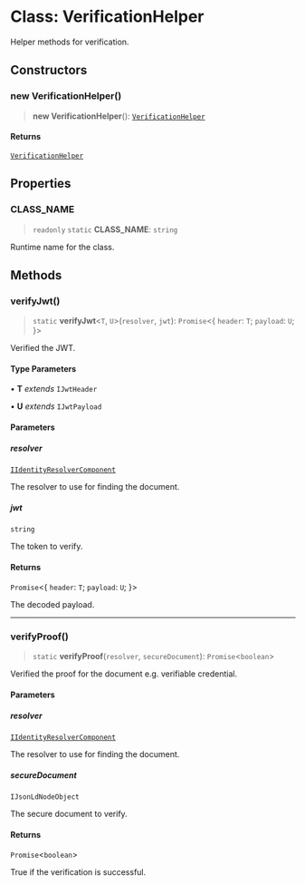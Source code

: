 # Class: VerificationHelper

Helper methods for verification.

## Constructors

### new VerificationHelper()

> **new VerificationHelper**(): [`VerificationHelper`](VerificationHelper.md)

#### Returns

[`VerificationHelper`](VerificationHelper.md)

## Properties

### CLASS\_NAME

> `readonly` `static` **CLASS\_NAME**: `string`

Runtime name for the class.

## Methods

### verifyJwt()

> `static` **verifyJwt**\<`T`, `U`\>(`resolver`, `jwt`): `Promise`\<\{ `header`: `T`; `payload`: `U`; \}\>

Verified the JWT.

#### Type Parameters

• **T** *extends* `IJwtHeader`

• **U** *extends* `IJwtPayload`

#### Parameters

##### resolver

[`IIdentityResolverComponent`](../interfaces/IIdentityResolverComponent.md)

The resolver to use for finding the document.

##### jwt

`string`

The token to verify.

#### Returns

`Promise`\<\{ `header`: `T`; `payload`: `U`; \}\>

The decoded payload.

***

### verifyProof()

> `static` **verifyProof**(`resolver`, `secureDocument`): `Promise`\<`boolean`\>

Verified the proof for the document e.g. verifiable credential.

#### Parameters

##### resolver

[`IIdentityResolverComponent`](../interfaces/IIdentityResolverComponent.md)

The resolver to use for finding the document.

##### secureDocument

`IJsonLdNodeObject`

The secure document to verify.

#### Returns

`Promise`\<`boolean`\>

True if the verification is successful.

